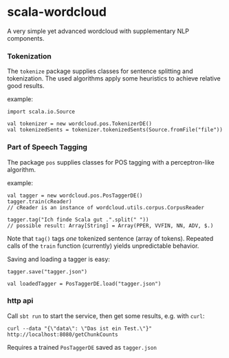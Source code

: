 # scala-wordcloud

A very simple yet advanced wordcloud with supplementary NLP components.

### Tokenization

The `tokenize` package supplies classes for sentence splitting and
tokenization. The used algorithms apply some heuristics to achieve
relative good results.

example:

    import scala.io.Source
    
    val tokenizer = new wordcloud.pos.TokenizerDE()
    val tokenizedSents = tokenizer.tokenizedSents(Source.fromFile("file"))

### Part of Speech Tagging

The package `pos` supplies classes for POS tagging with a
perceptron-like algorithm.

example:

    val tagger = new wordcloud.pos.PosTaggerDE()
    tagger.train(cReader)
    // cReader is an instance of wordcloud.utils.corpus.CorpusReader
    
    tagger.tag("Ich finde Scala gut .".split(" "))
    // possible result: Array[String] = Array(PPER, VVFIN, NN, ADV, $.)

Note that `tag()` tags *one* tokenized sentence (array of tokens).
Repeated calls of the `train` function (currently) yields unpredictable
behavior.

Saving and loading a tagger is easy:

    tagger.save("tagger.json")
    
    val loadedTagger = PosTaggerDE.load("tagger.json")

### http api

Call `sbt run` to start the service, then get some results,
e.g. with `curl`:

    curl --data "{\"data\": \"Das ist ein Test.\"}" http://localhost:8080/getChunkCounts

Requires a trained `PosTaggerDE` saved as `tagger.json`
